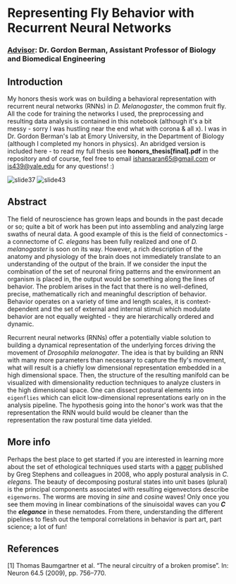 
# Representing Fly Behavior with Recurrent Neural Networks 

### [Advisor](http://www.physics.emory.edu/home/people/bios/berman-gordon.html): Dr. Gordon Berman, Assistant Professor of Biology and Biomedical Engineering

## Introduction
My honors thesis work was on building a behavioral representation with recurrent neural networks (RNNs) in *D. Melanogaster*, the common fruit fly. 
All the code for training the networks I used, the preprocessing and resulting data analysis is contained in this notebook 
(although it's a bit messy - sorry I was hustling near the end what with corona & all x). I was in Dr. Gordon Berman's lab at Emory University,
in the Department of Biology (although I completed my honors in physics). An abridged version is included here - to read my full thesis see **honors_thesis[final].pdf** in the repository and of course, feel free to email ishansaran65@gmail.com or is439@yale.edu for any questions! :) 

<p align=”center”>
  
![slide37](https://user-images.githubusercontent.com/30949122/90708986-06595400-e250-11ea-93e3-2da4f8970556.gif)
![slide43](https://user-images.githubusercontent.com/30949122/90708882-cabe8a00-e24f-11ea-92c9-230f56cf553d.gif)

</p>

## Abstract

The field of neuroscience has grown leaps and bounds in the past decade or so; 
quite a bit of work has been put into assembling and analyzing large swaths of neural data.
A good example of this is the field of connectomics - a connectome of *C. elegans* has been fully realized and one of *D. melanogaster* is soon on its way. However, a rich description of the anatomy and physiology of the brain does not immediately translate to an understanding of the output of the brain. If we consider the input the combination of the set of neuronal firing patterns and the environment an organism is placed in, the output would be something along the lines of behavior. The problem arises in the fact that there is no well-defined, precise, mathematically rich and meaningful description of behavior. Behavior operates on a variety of time and length scales, it is context-dependent and the set of external and internal stimuli which modulate behavior are not equally weighted - they are hierarchically ordered and dynamic. 

Recurrent neural networks (RNNs) offer a potentially viable solution to building a dynamical representation of the underlying forces driving the movement of *Drosophila melanogater*. The idea is that by building an RNN with many more parameters than necessary to capture the fly's movement, what will result is a chiefly low dimensional representation embedded in a high dimensional space. Then, the structure of the resulting manifold can be visualized with dimensionality reduction techniques to analyze clusters in the high dimensional space. One can dissect postural elements into `eigenflies` which can elicit low-dimensional representations early on in the analysis pipeline.  The hypothesis going into the honor's work was that the representation the RNN would build would be cleaner than the representation the raw postural time data yielded.

## More info

Perhaps the best place to get started if you are interested in learning more about the set of ethological techniques used starts with a [paper](https://journals.plos.org/ploscompbiol/article?id=10.1371/journal.pcbi.1000028) published by Greg Stephens and colleagues in 2008, who apply postural analysis in _C. elegans._ The beauty of decomposing postural states into unit bases (plural) is the principal components associated with resulting eigenvectors describe `eigenworms`. The worms are moving in *sine* and *cosine* waves! Only once you see them moving in linear combinations of the sinuisoidal waves can you **_C_** the **_elegance_** in these nematodes. From there, understanding the different pipelines to flesh out the temporal correlations in behavior is part art, part science; a lot of fun!

## References
<a id = "1"> [1] </a>
Thomas Baumgartner et al. “The neural circuitry of a broken promise”.
In: Neuron 64.5 (2009), pp. 756–770.
